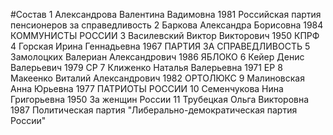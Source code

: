 #Состав
1 Александрова Валентина Вадимовна 1981 Российская партия пенсионеров за справедливость
2 Баркова Александра Борисовна 1984 КОММУНИСТЫ РОССИИ
3 Василевский Виктор Викторович 1950 КПРФ
4 Горская Ирина Геннадьевна 1967 ПАРТИЯ ЗА СПРАВЕДЛИВОСТЬ
5 Замолоцких Валериан Александрович 1986 ЯБЛОКО
6 Кейер Денис Валерьевич 1979 СР
7 Клиженко Наталья Валерьевна 1971 ЕР
8 Макеенко Виталий Александрович 1982 ОРТОЛЮКС
9 Малиновская Анна Юрьевна 1977 ПАТРИОТЫ РОССИИ
10 Семенчукова Нина Григорьевна 1950 За женщин России
11 Трубецкая Ольга Викторовна 1987 Политическая партия "Либерально-демократическая партия России"
